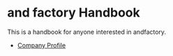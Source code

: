 # and factory Handbook
This is a handbook for anyone interested in andfactory.

- [Company Profile](./company-profile.md)

